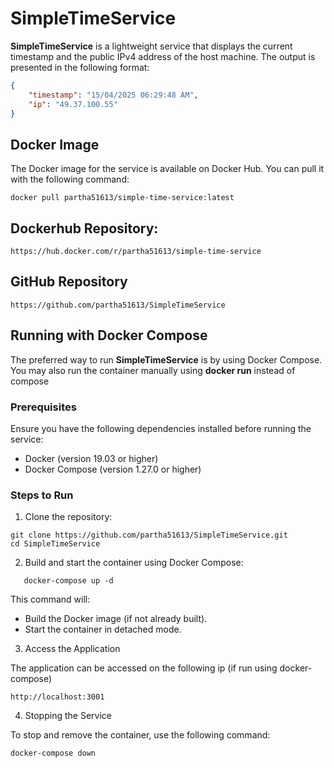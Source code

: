 # SimpleTimeService

**SimpleTimeService** is a lightweight service that displays the current timestamp and the public IPv4 address of the host machine. The output is presented in the following format:

```json
{
    "timestamp": "15/04/2025 06:29:48 AM",  
    "ip": "49.37.100.55"  
}
```

## Docker Image

The Docker image for the service is available on Docker Hub. You can pull it with the following command:

```
docker pull partha51613/simple-time-service:latest
```

## Dockerhub Repository:

```
https://hub.docker.com/r/partha51613/simple-time-service
```

## GitHub Repository


```
https://github.com/partha51613/SimpleTimeService
```

## Running with Docker Compose

The preferred way to run **SimpleTimeService** is by using Docker Compose. You may also run the container manually using **docker run** instead of compose

### Prerequisites

Ensure you have the following dependencies installed before running the service:

- Docker (version 19.03 or higher)
- Docker Compose (version 1.27.0 or higher)

### Steps to Run

1. Clone the repository:

```
git clone https://github.com/partha51613/SimpleTimeService.git
cd SimpleTimeService
```

2. Build and start the container using Docker Compose:

```
   docker-compose up -d
```


   This command will:
   - Build the Docker image (if not already built).
   - Start the container in detached mode.


3. Access the Application

The application can be accessed on the following ip (if run using docker-compose)


```
http://localhost:3001
```


4. Stopping the Service

To stop and remove the container, use the following command:

```
docker-compose down
```